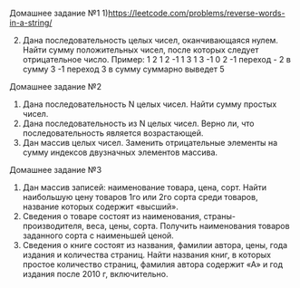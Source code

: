 Домашнее задание №1
1)https://leetcode.com/problems/reverse-words-in-a-string/

2) Дана последовательность целых чисел, оканчивающаяся нулем. Найти сумму положительных чисел, после которых следует отрицательное число.
Пример: 1 2 1 2 -1 1 3 1 3 -1 0
2 -1 переход - 2 в сумму
3 -1 переход 3 в сумму
суммарно выведет 5

Домашнее задание №2
1) Дана последовательность N целых чисел. Найти сумму простых чисел.
2) Дана последовательность из N целых чисел. Верно ли, что последовательность является возрастающей.
3) Дан массив целых чисел. Заменить отрицательные элементы на сумму индексов двузначных элементов массива.

Домашнее задание №3
1) Дан массив записей: наименование товара, цена, сорт. Найти наибольшую цену товаров 1го или 2го сорта среди товаров, название которых содержит «высший».
2) Сведения о товаре состоят из наименования, страны-производителя, веса, цены, сорта. Получить наименования товаров заданного сорта с наименьшей ценой.
3) Сведения о книге состоят из названия, фамилии автора, цены, года издания и количества страниц. Найти названия книг, в которых простое количество страниц, фамилия автора содержит «А» и год издания после 2010 г, включительно.